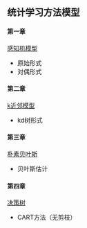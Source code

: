 
## 统计学习方法模型

#### 第一章
[感知机模型](https://github.com/zhangqian666/model_project/blob/master/statistics/perceptron/perceptron.py)

- 原始形式
- 对偶形式


#### 第二章
[k近邻模型](https://github.com/zhangqian666/model_project/blob/master/statistics/knn/knn_main.py)

- kd树形式


#### 第三章

[朴素贝叶斯](https://github.com/zhangqian666/model_project/blob/master/statistics/native_bayes/bayes_main.py)

- 贝叶斯估计

#### 第四章

[决策树](https://github.com/zhangqian666/model_project/blob/master/statistics/decistion_tree/decision_tree_main.py)

- CART方法（无剪枝）